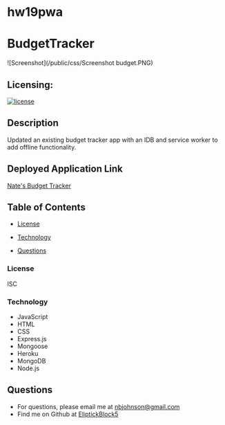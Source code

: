 # hw19pwa

# BudgetTracker

![Screenshot](/public/css/Screenshot budget.PNG)

## Licensing:

[![license](https://img.shields.io/badge/license-ISC-yellow)](https://shields.io)

## Description

Updated an existing budget tracker app with an IDB and service worker to add offline functionality.

## Deployed Application Link

[Nate's Budget Tracker](https://nate-budget-tracker.herokuapp.com/)

## Table of Contents

- [License](#License)

- [Technology](#Technology)

- [Questions](#Questions)

### License

ISC

### Technology

- JavaScript
- HTML
- CSS
- Express.js
- Mongoose
- Heroku
- MongoDB
- Node.js

## Questions

- For questions, please email me at nbjohnson@gmail.com
- Find me on Github at [EliptickBlock5](https://github.com/Elipticblock5)
